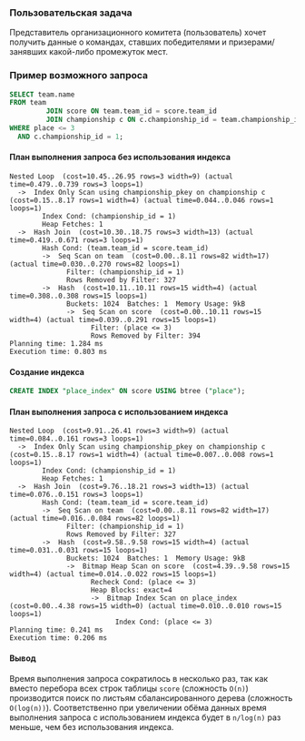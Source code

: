 ### Пользовательская задача

Представитель организационного комитета (пользователь) хочет получить данные о командах, ставших победителями и 
призерами/занявших какой-либо промежуток мест.

### Пример возможного запроса

```SQL
SELECT team.name
FROM team
         JOIN score ON team.team_id = score.team_id
         JOIN championship c ON c.championship_id = team.championship_id
WHERE place <= 3
  AND c.championship_id = 1;
```

#### План выполнения запроса без использования индекса

```
Nested Loop  (cost=10.45..26.95 rows=3 width=9) (actual time=0.479..0.739 rows=3 loops=1)
  ->  Index Only Scan using championship_pkey on championship c  (cost=0.15..8.17 rows=1 width=4) (actual time=0.044..0.046 rows=1 loops=1)
        Index Cond: (championship_id = 1)
        Heap Fetches: 1
  ->  Hash Join  (cost=10.30..18.75 rows=3 width=13) (actual time=0.419..0.671 rows=3 loops=1)
        Hash Cond: (team.team_id = score.team_id)
        ->  Seq Scan on team  (cost=0.00..8.11 rows=82 width=17) (actual time=0.030..0.270 rows=82 loops=1)
              Filter: (championship_id = 1)
              Rows Removed by Filter: 327
        ->  Hash  (cost=10.11..10.11 rows=15 width=4) (actual time=0.308..0.308 rows=15 loops=1)
              Buckets: 1024  Batches: 1  Memory Usage: 9kB
              ->  Seq Scan on score  (cost=0.00..10.11 rows=15 width=4) (actual time=0.039..0.291 rows=15 loops=1)
                    Filter: (place <= 3)
                    Rows Removed by Filter: 394
Planning time: 1.284 ms
Execution time: 0.803 ms
```

#### Создание индекса
```SQL
CREATE INDEX "place_index" ON score USING btree ("place");
```

#### План выполнения запроса с использованием индекса

```
Nested Loop  (cost=9.91..26.41 rows=3 width=9) (actual time=0.084..0.161 rows=3 loops=1)
  ->  Index Only Scan using championship_pkey on championship c  (cost=0.15..8.17 rows=1 width=4) (actual time=0.007..0.008 rows=1 loops=1)
        Index Cond: (championship_id = 1)
        Heap Fetches: 1
  ->  Hash Join  (cost=9.76..18.21 rows=3 width=13) (actual time=0.076..0.151 rows=3 loops=1)
        Hash Cond: (team.team_id = score.team_id)
        ->  Seq Scan on team  (cost=0.00..8.11 rows=82 width=17) (actual time=0.016..0.084 rows=82 loops=1)
              Filter: (championship_id = 1)
              Rows Removed by Filter: 327
        ->  Hash  (cost=9.58..9.58 rows=15 width=4) (actual time=0.031..0.031 rows=15 loops=1)
              Buckets: 1024  Batches: 1  Memory Usage: 9kB
              ->  Bitmap Heap Scan on score  (cost=4.39..9.58 rows=15 width=4) (actual time=0.014..0.022 rows=15 loops=1)
                    Recheck Cond: (place <= 3)
                    Heap Blocks: exact=4
                    ->  Bitmap Index Scan on place_index  (cost=0.00..4.38 rows=15 width=0) (actual time=0.010..0.010 rows=15 loops=1)
                          Index Cond: (place <= 3)
Planning time: 0.241 ms
Execution time: 0.206 ms
```


#### Вывод

Время выполнения запроса сократилось в несколько раз, так как вместо перебора всех строк таблицы `score` (сложность `O(n)`) 
производится поиск по листьям сбалансированного дерева (сложность `O(log(n))`). Соответственно при увеличении обёма данных время выполнения 
запроса с использованием индекса будет в `n/log(n)` раз меньше, чем без использования индекса.
